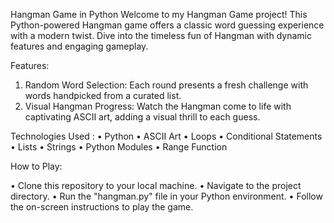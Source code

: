 Hangman Game in Python
Welcome to my Hangman Game project! This Python-powered Hangman game offers a classic word guessing experience with a modern twist. Dive into the timeless fun of Hangman with dynamic features and engaging gameplay.

Features:

1. Random Word Selection: Each round presents a fresh challenge with words handpicked from a curated list.
2. Visual Hangman Progress: Watch the Hangman come to life with captivating ASCII art, adding a visual thrill to each guess.

Technologies Used :
• Python
• ASCII Art
• Loops
• Conditional Statements
• Lists
• Strings
• Python Modules
• Range Function

How to Play:

• Clone this repository to your local machine.
• Navigate to the project directory.
• Run the "hangman.py" file in your Python environment.
• Follow the on-screen instructions to play the game.
